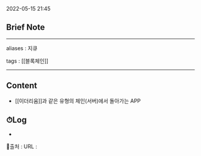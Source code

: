 2022-05-15 21:45
## Brief Note
---
aliases : 지큐

tags : [[블록체인]] 

---

## Content
- [[이더리움]]과 같은 유형의 체인(서버)에서 돌아가는 APP

## ⏱Log
-


📙출처 :
URL :